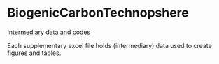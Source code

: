 # BiogenicCarbonTechnopshere
Intermediary data and codes 

Each supplementary excel file holds (intermediary) data used to create figures and tables.
